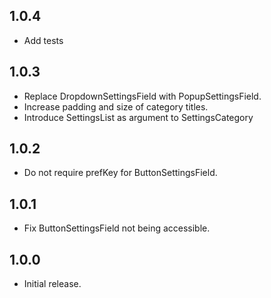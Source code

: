 ## 1.0.4

* Add tests

## 1.0.3

* Replace DropdownSettingsField with PopupSettingsField.
* Increase padding and size of category titles.
* Introduce SettingsList as argument to SettingsCategory

## 1.0.2

* Do not require prefKey for ButtonSettingsField.

## 1.0.1

* Fix ButtonSettingsField not being accessible.

## 1.0.0

* Initial release.
